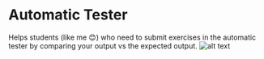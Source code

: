 # Automatic Tester
Helps students (like me 😊) who need to submit exercises in the automatic tester by comparing your output vs the expected output.
![alt text](https://lh3.googleusercontent.com/-Dah7WVk2w3A/YDY7Bfa82xI/AAAAAAAAGJ0/eBZfd5lIV8UMXFD0c0w5dtTtt6Vd2pu6ACK8BGAsYHg/s0/2021-02-24.png)

